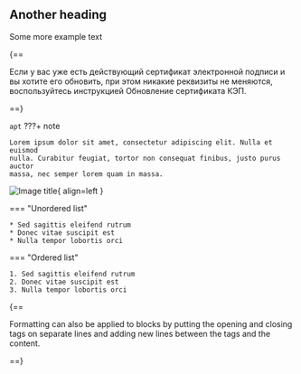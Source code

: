 
## Another heading

Some more example text

{==

Если у вас уже есть действующий сертификат электронной подписи и вы хотите его обновить, при этом никакие реквизиты не меняются, воспользуйтесь инструкцией Обновление сертификата КЭП.

==}

`apt`
???+ note

    Lorem ipsum dolor sit amet, consectetur adipiscing elit. Nulla et euismod
    nulla. Curabitur feugiat, tortor non consequat finibus, justo purus auctor
    massa, nec semper lorem quam in massa.
![Image title](https://services.kontur.ru/Files/Modules/Article/38741i/Vkhod_v_LK_1.png?p=1210&utm_source=yandex&utm_medium=organic&utm_referer=yandex.ru&utm_startpage=support.kontur.ru%2Fca%2F38743-vypusk_novogo_sertifikata_kep&utm_orderpage=support.kontur.ru%2Fca%2F38743-vypusk_novogo_sertifikata_kep){ align=left }








=== "Unordered list"

    * Sed sagittis eleifend rutrum
    * Donec vitae suscipit est
    * Nulla tempor lobortis orci

=== "Ordered list"

    1. Sed sagittis eleifend rutrum
    2. Donec vitae suscipit est
    3. Nulla tempor lobortis orci

{==

Formatting can also be applied to blocks by putting the opening and closing
tags on separate lines and adding new lines between the tags and the content.

==}